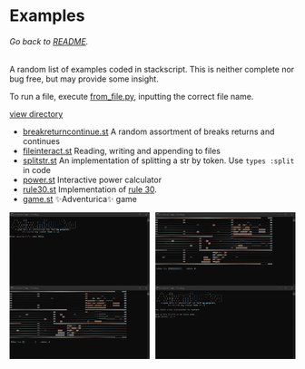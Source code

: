 # Examples
###### Go back to [README](../README.md).
A random list of examples coded in stackscript. This is neither complete nor bug free,
but may provide some insight.

To run a file, execute [from_file.py](../from_file.py), inputting the correct file name.

[view directory](.)

- [breakreturncontinue.st](breakreturncontinue.st) A random assortment of breaks returns and continues
- [fileinteract.st](fileinteract.st) Reading, writing and appending to files
- [splitstr.st](splitstr.st) An implementation of splitting a str by token. Use `types :split` in code
- [power.st](power.st) Interactive power calculator
- [rule30.st](rule30.st) Implementation of [rule 30](https://mathworld.wolfram.com/CellularAutomaton.html).
- [game.st](game.st) :sparkles:Adventurica:sparkles: game

<img width="49%" height="49%" align="left" src="game_img/start.png">
<img width="49%" height="49%" align="right" src="game_img/game1.png">
<br>
<img width="49%" height="49%" align="left" src="game_img/game2.png">
<img width="49%" height="49%" align="right" src="game_img/end.png">
